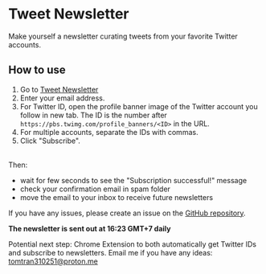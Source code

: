 # Tweet Newsletter

Make yourself a newsletter curating tweets from your favorite Twitter accounts.

## How to use

1. Go to [Tweet Newsletter](https://tweet-newsletter-sandy.vercel.app/)
2. Enter your email address.
3. For Twitter ID, open the profile banner image of the Twitter account you follow in new tab. The ID is the number after `https://pbs.twimg.com/profile_banners/<ID>` in the URL.
4. For multiple accounts, separate the IDs with commas.
5. Click "Subscribe".

<br/>
Then:

- wait for few seconds to see the "Subscription successful!" message
- check your confirmation email in spam folder
- move the email to your inbox to receive future newsletters

If you have any issues, please create an issue on the [GitHub repository](https://github.com/tmtri3102/tweet-newsletter/issues).

<strong>The newsletter is sent out at 16:23 GMT+7 daily</strong>

Potential next step: Chrome Extension to both automatically get Twitter IDs and subscribe to newsletters. Email me if you have any ideas: tomtran310251@proton.me
